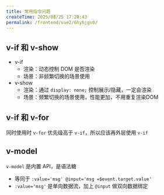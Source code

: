 ```yaml
---
title: 常用指令问题
createTime: 2025/08/25 17:20:43
permalink: /frontend/vue2/6hyhjgv0/
---
```


## v-if 和 v-show

- v-if
    - 渲染：动态控制 DOM 是否渲染
    - 场景：非频繁切换的场景使用
- v-show
    - 渲染：通过 `display: none;` 控制展示/隐藏，一定会渲染
    - 场景：频繁切换的场景使用，性能更加，不用重复渲染DOM

## v-if 和 v-for

同时使用时 `v-for` 优先级高于 `v-if`，所以应该再外层使用 `v-if`

## v-model

`v-model` 是内置 API，是语法糖

- 等同于 `:value='msg' @input='msg =$event.target.value'`
- `:value='msg'` 是单向数据流，加上 `@input` 做双向数据绑定

